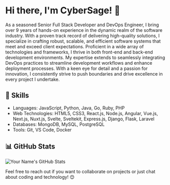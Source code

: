 # Hi there, I'm CyberSage! 👋

As a seasoned Senior Full Stack Developer and DevOps Engineer, I bring over 9 years of hands-on experience in the dynamic realm of the software industry. With a proven track record of delivering high-quality solutions, I specialize in crafting robust, scalable, and efficient software systems that meet and exceed client expectations. Proficient in a wide array of technologies and frameworks, I thrive in both front-end and back-end development environments. My expertise extends to seamlessly integrating DevOps practices to streamline development workflows and enhance deployment processes. With a keen eye for detail and a passion for innovation, I consistently strive to push boundaries and drive excellence in every project I undertake.

## 🔧 Skills

- Languages: JavaScript, Python, Java, Go, Ruby, PHP
- Web Technologies: HTML5, CSS3, React.js, Node.js, Angular, Vue.js, Next.js, Nuxt.js, Svelte, Sveltekit, Express.js, Django, Flask, Laravel
- Databases: MongoDB, MySQL, PostgreSQL
- Tools: Git, VS Code, Docker


## 📊 GitHub Stats

![Your Name's GitHub Stats](https://github-readme-stats.vercel.app/api?username=tech-veteran&show_icons=true&theme=radical)


Feel free to reach out if you want to collaborate on projects or just chat about coding and technology! 😊
